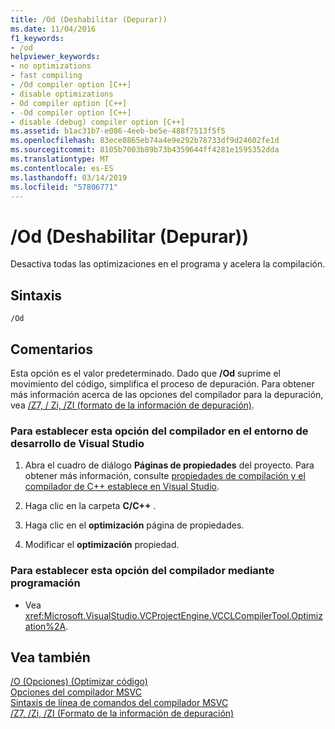 ```yaml
---
title: /Od (Deshabilitar (Depurar))
ms.date: 11/04/2016
f1_keywords:
- /od
helpviewer_keywords:
- no optimizations
- fast compiling
- /Od compiler option [C++]
- disable optimizations
- Od compiler option [C++]
- -Od compiler option [C++]
- disable (debug) compiler option [C++]
ms.assetid: b1ac31b7-e086-4eeb-be5e-488f7513f5f5
ms.openlocfilehash: 83ece0865eb74a4e9e292b78733df9d24602fe1d
ms.sourcegitcommit: 8105b7003b89b73b4359644ff4281e1595352dda
ms.translationtype: MT
ms.contentlocale: es-ES
ms.lasthandoff: 03/14/2019
ms.locfileid: "57806771"
---
```

# <a name="od-disable-debug"></a>/Od (Deshabilitar (Depurar))

Desactiva todas las optimizaciones en el programa y acelera la compilación.

## <a name="syntax"></a>Sintaxis

```
/Od
```

## <a name="remarks"></a>Comentarios

Esta opción es el valor predeterminado. Dado que **/Od** suprime el movimiento del código, simplifica el proceso de depuración. Para obtener más información acerca de las opciones del compilador para la depuración, vea [/Z7, / Zi, /ZI (formato de la información de depuración)](z7-zi-zi-debug-information-format.md).

### <a name="to-set-this-compiler-option-in-the-visual-studio-development-environment"></a>Para establecer esta opción del compilador en el entorno de desarrollo de Visual Studio

1. Abra el cuadro de diálogo **Páginas de propiedades** del proyecto. Para obtener más información, consulte [propiedades de compilación y el compilador de C++ establece en Visual Studio](../working-with-project-properties.md).

1. Haga clic en la carpeta **C/C++** .

1. Haga clic en el **optimización** página de propiedades.

1. Modificar el **optimización** propiedad.

### <a name="to-set-this-compiler-option-programmatically"></a>Para establecer esta opción del compilador mediante programación

- Vea <xref:Microsoft.VisualStudio.VCProjectEngine.VCCLCompilerTool.Optimization%2A>.

## <a name="see-also"></a>Vea también

[/O (Opciones) (Optimizar código)](o-options-optimize-code.md)<br/>
[Opciones del compilador MSVC](compiler-options.md)<br/>
[Sintaxis de línea de comandos del compilador MSVC](compiler-command-line-syntax.md)<br/>
[/Z7, /Zi, /ZI (Formato de la información de depuración)](z7-zi-zi-debug-information-format.md)
